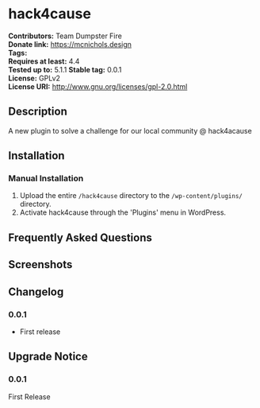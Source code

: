# hack4cause #
**Contributors:**      Team Dumpster Fire  
**Donate link:**       https://mcnichols.design  
**Tags:**  
**Requires at least:** 4.4  
**Tested up to:**      5.1.1
**Stable tag:**        0.0.1  
**License:**           GPLv2  
**License URI:**       http://www.gnu.org/licenses/gpl-2.0.html  

## Description ##

A new plugin to solve a challenge for our local community @ hack4acause

## Installation ##

### Manual Installation ###

1. Upload the entire `/hack4cause` directory to the `/wp-content/plugins/` directory.
2. Activate hack4cause through the 'Plugins' menu in WordPress.

## Frequently Asked Questions ##


## Screenshots ##


## Changelog ##

### 0.0.1 ###
* First release

## Upgrade Notice ##

### 0.0.1 ###
First Release
